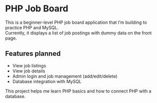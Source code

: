 # PHP Job Board

This is a beginner-level PHP job board application that I’m building to practice PHP and MySQL.  
Currently, it displays a list of job postings with dummy data on the front page.  

## Features planned
- View job listings  
- View job details  
- Admin login and job management (add/edit/delete)  
- Database integration with MySQL  

This project helps me learn PHP basics and how to connect PHP with a database.
